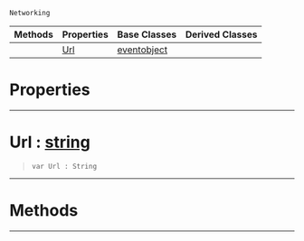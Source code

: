  `Networking`

|Methods|Properties|Base Classes|Derived Classes|
|---|---|---|---|
| |[ Url](https://github.com/zeroengineteam/ZeroDocs/code_reference/class_reference/blockingwebrequest.markdown#url-zero-engine-document)|[eventobject](https://github.com/zeroengineteam/ZeroDocs/code_reference/class_reference/eventobject.markdown)| |


 #  Properties


---  
 #  Url : [string](https://github.com/zeroengineteam/ZeroDocs/code_reference/zilch_base_types/string.markdown)

> 
> ``` lang=cpp, name=Zilch
> var Url : String


---  
 #  Methods


---  
 

 